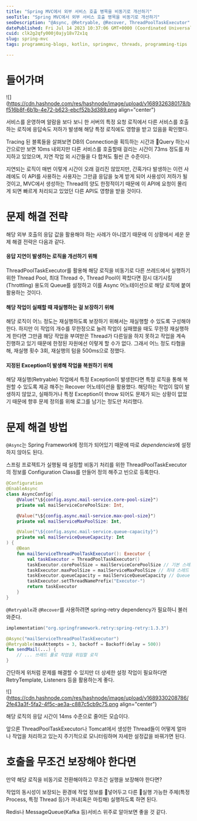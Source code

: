 ```yaml
---
title: "Spring MVC에서 외부 서비스 호출 병목을 비동기로 개선하기"
seoTitle: "Spring MVC에서 외부 서비스 호출 병목을 비동기로 개선하기"
seoDescription: "@Async, @Retryable, @Recover, ThreadPoolTaskExecutor"
datePublished: Fri Jul 14 2023 10:37:06 GMT+0000 (Coordinated Universal Time)
cuid: clk2g2qfy000j0ajy18v72x1q
slug: spring-mvc
tags: programming-blogs, kotlin, springmvc, threads, programming-tips

---
```


# 들어가며

![](https://cdn.hashnode.com/res/hashnode/image/upload/v1689326380178/bf516b8f-6b1b-4e72-b623-ebcf52b3d389.png align="center")

서비스를 운영하며 알람을 보다 보니 한 서버의 특정 요청 로직에서 다른 서비스를 호출하는 로직에 응답속도 저하가 발생해 해당 특정 로직에도 영향을 받고 있음을 확인했다.

Tracing 된 블록들을 살펴보면 DB의 Connection을 획득하는 시간과 Query 하는시간으로만 보면 10ms 내외지만 다른 서비스를 호출할때 걸리는 시간이 73ms 정도를 차지하고 있었으며, 지연 작업 외 시간들을 다 합쳐도 훨씬 큰 수준이다.

지연되는 로직이 매번 이렇게 시간이 오래 걸리진 않았지만, 간혹가다 발생하는 이런 사례에도 이 API를 사용하는 사용자는 그만큼 응답을 늦게 받게 되어 사용성이 저하가 될 것이고, MVC에서 생성하는 Thread의 양도 한정적이기 때문에 이 API에 요청이 몰리게 되면 빠르게 처리되고 있었던 다른 API도 영향을 받을 것이다.

# 문제 해결 전략

해당 외부 호출의 응답 값을 활용해야 하는 사례가 아니였기 때문에 이 상황에서 세운 문제 해결 전략은 다음과 같다.

#### 응답 지연이 발생하는 로직을 개선하기 위해

ThreadPoolTaskExecutor를 활용해 해당 로직을 비동기로 다른 쓰레드에서 실행하기 위한 Thread Pool, 최대 Thread 수, Thread Pool이 꽉찼다면 잠시 대기시킬(Throttling) 용도의 Queue를 설정하고 이를 Async 어노테이션으로 해당 로직에 붙여 활용하는 것이다.

#### 해당 작업이 실패할 때 재실행하는 걸 보장하기 위해

해당 로직이 어느 정도는 재실행하도록 보장하기 위해서는 재실행할 수 있도록 구성해야 한다. 하지만 이 작업의 개수를 무한정으로 늘려 작업이 실패했을 때도 무한정 재실행하게 한다면 그만큼 해당 작업을 부여받은 Thread가 다른일을 하지 못하고 작업을 계속 진행하고 있기 때문에 한정된 자원에선 이렇게 할 수가 없다. 그래서 어느 정도 타협을 해, 재실행 횟수 3회, 재실행의 텀을 500ms으로 정했다.

#### 지정된 Exception이 발생해 작업을 복원하기 위해

해당 재실행(Retryable) 작업에서 특정 Exception이 발생한다면 특정 로직을 통해 복원할 수 있도록 제공 해주는 Recover 어노테이션을 활용했다. 해당하는 작업이 많이 발생하지 않았고, 실패하거나 특정 Exception이 throw 되어도 문제가 되는 상황이 없었기 때문에 향후 문제 정의를 위해 로그를 남기는 정도만 처리했다.

# 문제 해결 방법

`@Async`는 Spring Framework에 정의가 되어있기 때문에 따로 *dependencies*에 설정하지 않아도 된다.

스프링 프로젝트가 실행될 때 설정할 비동기 처리를 위한 ThreadPoolTaskExecutor의 정보를 Configuration Class를 만들어 정의 해주고 빈으로 등록한다.

```kotlin
@Configuration
@EnableAsync
class AsyncConfig(
    @Value("\${config.async.mail-service.core-pool-size}")
    private val mailServiceCorePoolSize: Int,

    @Value("\${config.async.mail-service.max-pool-size}")
    private val mailServiceMaxPoolSize: Int,

    @Value("\${config.async.mail-service.queue-capacity}")
    private val mailServiceQueueCapacity: Int
) {
    @Bean
    fun mailServiceThreadPoolTaskExecutor(): Executor {
        val taskExecutor = ThreadPoolTaskExecutor()
        taskExecutor.corePoolSize = mailServiceCorePoolSize // 기본 스레드 수
        taskExecutor.maxPoolSize = mailServiceMaxPoolSize // 최대 스레드 수
        taskExecutor.queueCapacity = mailServiceQueueCapacity // Queue 사이즈
        taskExecutor.setThreadNamePrefix("Executor-")
        return taskExecutor
    }
}
```

`@Retryable`과 `@Recover`를 사용하려면 spring-retry dependency가 필요하니 불러와준다.

```kotlin
implementation("org.springframework.retry:spring-retry:1.3.3")
```

```kotlin
@Async("mailServiceThreadPoolTaskExecutor")
@Retryable(maxAttempts = 3, backoff = Backoff(delay = 500))
fun sendMail(...) {
    // ... 쓰레드 풀로 작업을 위임할 로직
}
```

간단하게 위처럼 문제를 해결할 수 있지만 더 상세한 설정 작업이 필요하다면 RetryTemplate, Listeners 등을 활용하는게 좋다.

![](https://cdn.hashnode.com/res/hashnode/image/upload/v1689330208786/2fe43a3f-5fa2-4f5c-ae3a-c887c5cb9c75.png align="center")

해당 로직의 응답 시간이 14ms 수준으로 줄어든 모습이다.

앞으론 ThreadPoolTaskExecutor나 Tomcat에서 생성한 Thread들이 어떻게 얼마나 작업을 처리하고 있는지 주기적으로 모니터링하며 자세한 설정값을 바꿔가면 된다.

# 호출을 무조건 보장해야 한다면

만약 해당 로직을 비동기로 전환해야하고 무조건 실행을 보장해야 한다면?

작업의 동시성이 보장되는 환경에 작업 정보를 넣어두고 다른 실행 가능한 주체(특정 Process, 특정 Thread 등)가 꺼내(혹은 마킹해) 실행하도록 하면 된다.

Redis나 MessageQueue(Kafka 등)서비스 위주로 알아보면 좋을 것 같다.